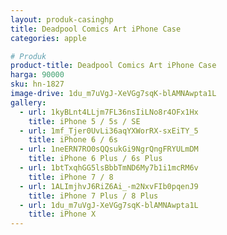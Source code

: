 ```yaml
---
layout: produk-casinghp
title: Deadpool Comics Art iPhone Case
categories: apple

# Produk
product-title: Deadpool Comics Art iPhone Case
harga: 90000
sku: hn-1827
image-drive: 1du_m7uVgJ-XeVGg7sqK-blAMNAwpta1L
gallery:
  - url: 1kyBLnt4LLjm7FL36nsIiLNo8r4OFx1Hx
    title: iPhone 5 / 5s / SE
  - url: 1mf_Tjer0UvLi36aqYXWorRX-sxEiTY_5
    title: iPhone 6 / 6s
  - url: 1neERN7RO0sQQsukGi9NgrQngFRYULmDM
    title: iPhone 6 Plus / 6s Plus
  - url: 1btTxqhGG5lsBbbTmND6My7b1i1mcRM6v
    title: iPhone 7 / 8
  - url: 1ALImjhvJ6RiZ6Ai_-m2NxvFIb0pqenJ9
    title: iPhone 7 Plus / 8 Plus
  - url: 1du_m7uVgJ-XeVGg7sqK-blAMNAwpta1L
    title: iPhone X
---
```

